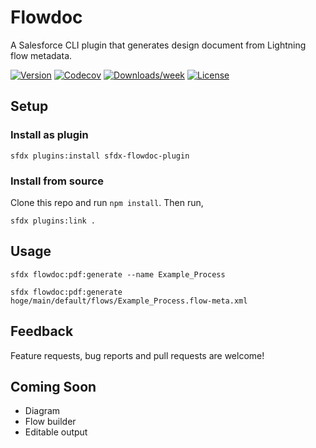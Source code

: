 # Flowdoc
A Salesforce CLI plugin that generates design document from Lightning flow metadata.

[![Version](https://img.shields.io/npm/v/sfdx-flowdoc-plugin.svg)](https://npmjs.org/package/sfdx-flowdoc-plugin)
[![Codecov](https://codecov.io/gh/shunkosa/sfdx-flowdoc-plugin/branch/master/graph/badge.svg)](https://codecov.io/gh/shunkosa/sfdx-flowdoc-plugin)
[![Downloads/week](https://img.shields.io/npm/dw/sfdx-flowdoc-plugin.svg)](https://npmjs.org/package/sfdx-flowdoc-plugin)
[![License](https://img.shields.io/npm/l/sfdx-flowdoc-plugin.svg)](https://github.com/shunkosa/sfdx-flowdoc-plugin/blob/master/package.json)

## Setup
### Install as plugin
```
sfdx plugins:install sfdx-flowdoc-plugin
```

### Install from source
Clone this repo and run `npm install`. Then run,
```
sfdx plugins:link .
```

## Usage
```
sfdx flowdoc:pdf:generate --name Example_Process
```

```
sfdx flowdoc:pdf:generate hoge/main/default/flows/Example_Process.flow-meta.xml
```

## Feedback
Feature requests, bug reports and pull requests are welcome!

## Coming Soon
* Diagram
* Flow builder
* Editable output
